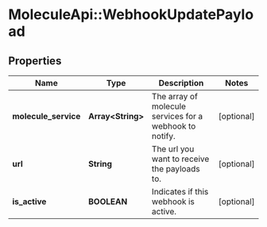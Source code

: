 # MoleculeApi::WebhookUpdatePayload

## Properties
Name | Type | Description | Notes
------------ | ------------- | ------------- | -------------
**molecule_service** | **Array&lt;String&gt;** | The array of molecule services for a webhook to notify. | [optional] 
**url** | **String** | The url you want to receive the payloads to. | [optional] 
**is_active** | **BOOLEAN** | Indicates if this webhook is active. | [optional] 


